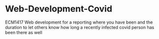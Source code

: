 # Web-Development-Covid
ECM1417 Web development for a reporting where you have been and the duration to let others know how long a recently infected covid person has been there as well

